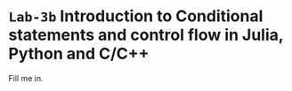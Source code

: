 # `Lab-3b` Introduction to Conditional statements and control flow in Julia, Python and C/C++
Fill me in.